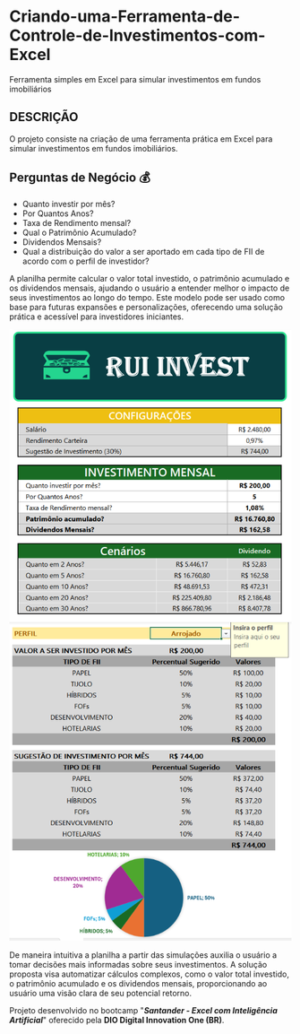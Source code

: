 # Criando-uma-Ferramenta-de-Controle-de-Investimentos-com-Excel
Ferramenta simples em Excel para simular investimentos em fundos imobiliários

## DESCRIÇÃO 

O projeto consiste na criação de uma ferramenta prática em Excel para simular investimentos em fundos imobiliários. 

## Perguntas de Negócio :moneybag:

+ Quanto investir por mês?
+ Por Quantos Anos?
+ Taxa de Rendimento mensal?
+ Qual o Patrimônio Acumulado?
+ Dividendos Mensais?
+ Qual a distribuição do valor a ser aportado em cada tipo de FII de acordo com o perfil de investidor?

A planilha permite calcular o valor total investido, o patrimônio acumulado e os dividendos mensais, ajudando o usuário a entender melhor o impacto de seus investimentos ao longo do tempo. Este modelo pode ser usado como base para futuras expansões e personalizações, oferecendo uma solução prática e acessível para investidores iniciantes.

![Ferramenta de Controle de Investimentos no Excel.](imagens/app1.PNG)
![fig2](imagens/app2.PNG)

De maneira intuitiva a planilha a partir das simulações auxilia o usuário a tomar decisões mais informadas sobre seus investimentos. A solução proposta visa automatizar cálculos complexos, como o valor total investido, o patrimônio acumulado e os dividendos mensais, proporcionando ao usuário uma visão clara de seu potencial retorno.

Projeto desenvolvido no bootcamp "**_Santander - Excel com Inteligência Artificial_**" oferecido pela **DIO Digital Innovation One (BR)**.
